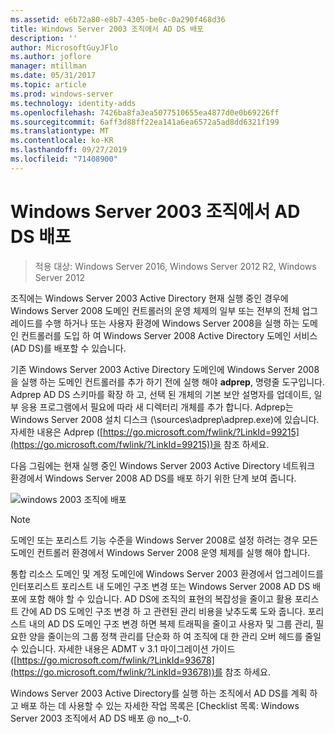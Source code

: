 ```yaml
---
ms.assetid: e6b72a80-e8b7-4305-be0c-0a290f468d36
title: Windows Server 2003 조직에서 AD DS 배포
description: ''
author: MicrosoftGuyJFlo
ms.author: joflore
manager: mtillman
ms.date: 05/31/2017
ms.topic: article
ms.prod: windows-server
ms.technology: identity-adds
ms.openlocfilehash: 7426ba8fa3ea5077510655ea4877d0e0b69226ff
ms.sourcegitcommit: 6aff3d88ff22ea141a6ea6572a5ad8dd6321f199
ms.translationtype: MT
ms.contentlocale: ko-KR
ms.lasthandoff: 09/27/2019
ms.locfileid: "71408900"
---
```

# <a name="deploying-ad-ds-in-a-windows-server-2003-organization"></a>Windows Server 2003 조직에서 AD DS 배포

>적용 대상: Windows Server 2016, Windows Server 2012 R2, Windows Server 2012

조직에는 Windows Server 2003 Active Directory 현재 실행 중인 경우에 Windows Server 2008 도메인 컨트롤러의 운영 체제의 일부 또는 전부의 전체 업그레이드를 수행 하거나 또는 사용자 환경에 Windows Server 2008을 실행 하는 도메인 컨트롤러를 도입 하 여 Windows Server 2008 Active Directory 도메인 서비스 (AD DS)를 배포할 수 있습니다.  
  
기존 Windows Server 2003 Active Directory 도메인에 Windows Server 2008을 실행 하는 도메인 컨트롤러를 추가 하기 전에 실행 해야 **adprep**, 명령줄 도구입니다. Adprep AD DS 스키마를 확장 하 고, 선택 된 개체의 기본 보안 설명자를 업데이트, 일부 응용 프로그램에서 필요에 따라 새 디렉터리 개체를 추가 합니다. Adprep는 Windows Server 2008 설치 디스크 (\sources\adprep\adprep.exe)에 있습니다. 자세한 내용은 Adprep ([https://go.microsoft.com/fwlink/?LinkId=99215](https://go.microsoft.com/fwlink/?LinkId=99215))을 참조 하세요.  
  
다음 그림에는 현재 실행 중인 Windows Server 2003 Active Directory 네트워크 환경에서 Windows Server 2008 AD DS를 배포 하기 위한 단계 보여 줍니다.  
  
![windows 2003 조직에 배포](media/Deploying-AD-DS-in-a-Windows-Server-2003-Organization/900c4eee-1119-4a9a-9310-755597428b71.gif)  
  
> [!NOTE]  
> 도메인 또는 포리스트 기능 수준을 Windows Server 2008로 설정 하려는 경우 모든 도메인 컨트롤러 환경에서 Windows Server 2008 운영 체제를 실행 해야 합니다.  
  
통합 리소스 도메인 및 계정 도메인에 Windows Server 2003 환경에서 업그레이드를 인터포리스트 포리스트 내 도메인 구조 변경 또는 Windows Server 2008 AD DS 배포에 포함 해야 할 수 있습니다. AD DS에 조직의 표현의 복잡성을 줄이고 활용 포리스트 간에 AD DS 도메인 구조 변경 하 고 관련된 관리 비용을 낮추도록 도와 줍니다. 포리스트 내의 AD DS 도메인 구조 변경 하면 복제 트래픽을 줄이고 사용자 및 그룹 관리, 필요한 양을 줄이는의 그룹 정책 관리를 단순화 하 여 조직에 대 한 관리 오버 헤드를 줄일 수 있습니다. 자세한 내용은 ADMT v 3.1 마이그레이션 가이드 ([https://go.microsoft.com/fwlink/?LinkId=93678](https://go.microsoft.com/fwlink/?LinkId=93678))를 참조 하세요.  
  
Windows Server 2003 Active Directory를 실행 하는 조직에서 AD DS를 계획 하 고 배포 하는 데 사용할 수 있는 자세한 작업 목록은 [Checklist 목록: Windows Server 2003 조직에서 AD DS 배포 @ no__t-0.  
  


